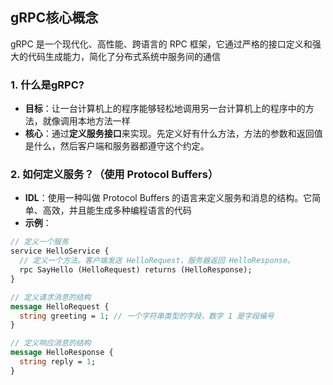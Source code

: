 ## gRPC核心概念
gRPC 是一个现代化、高性能、跨语言的 RPC 框架，它通过严格的接口定义和强大的代码生成能力，简化了分布式系统中服务间的通信

### 1. 什么是gRPC?
- **目标**：让一台计算机上的程序能够轻松地调用另一台计算机上的程序中的方法，就像调用本地方法一样
- **核心**：通过**定义服务接口**来实现。先定义好有什么方法，方法的参数和返回值是什么，然后客户端和服务器都遵守这个约定。

### 2. 如何定义服务？（使用 Protocol Buffers）
- **IDL**：使用一种叫做 Protocol Buffers 的语言来定义服务和消息的结构。它简单、高效，并且能生成多种编程语言的代码
- **示例**：
```protobuf
// 定义一个服务
service HelloService {
  // 定义一个方法。客户端发送 HelloRequest，服务器返回 HelloResponse。
  rpc SayHello (HelloRequest) returns (HelloResponse);
}

// 定义请求消息的结构
message HelloRequest {
  string greeting = 1; // 一个字符串类型的字段，数字 1 是字段编号
}

// 定义响应消息的结构
message HelloResponse {
  string reply = 1;
}
```